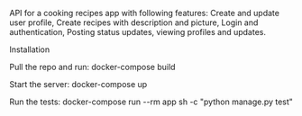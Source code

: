 API for a cooking recipes app with following features: Create and update user profile, Create recipes with description and picture, Login and authentication, Posting status updates, viewing profiles and updates.


Installation

Pull the repo and run: docker-compose build

Start the server: docker-compose up

Run the tests: docker-compose run --rm app sh -c "python manage.py test"
